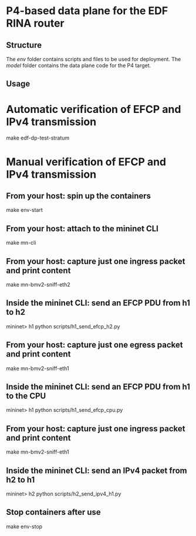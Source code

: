 # P4-based data plane for the EDF RINA router

## Structure

The _env_ folder contains scripts and files to be used for deployment.
The _model_ folder contains the data plane code for the P4 target.

## Usage

# Automatic verification of EFCP and IPv4 transmission
make edf-dp-test-stratum

# Manual verification of EFCP and IPv4 transmission

## From your host: spin up the containers
make env-start

## From your host: attach to the mininet CLI
make mn-cli

## From your host: capture just one ingress packet and print content
make mn-bmv2-sniff-eth2
## Inside the mininet CLI: send an EFCP PDU from h1 to h2
mininet> h1 python scripts/h1_send_efcp_h2.py

## From your host: capture just one egress packet and print content
make mn-bmv2-sniff-eth1
## Inside the mininet CLI: send an EFCP PDU from h1 to the CPU
mininet> h1 python scripts/h1_send_efcp_cpu.py

## From your host: capture just one ingress packet and print content
make mn-bmv2-sniff-eth1
## Inside the mininet CLI: send an IPv4 packet from h2 to h1
mininet> h2 python scripts/h2_send_ipv4_h1.py

## Stop containers after use
make env-stop
```
